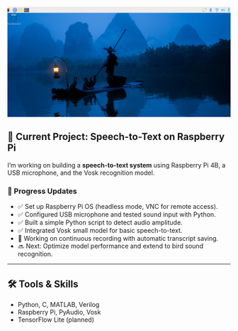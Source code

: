![Alt text](https://github.com/pohyuwei0111/RaspberryPi_Project/blob/912dece8ade9e786bd1eedf3fcab5ee19cdec8b3/pictures/test.png "title")
## 🚀 Current Project: Speech-to-Text on Raspberry Pi
I’m working on building a **speech-to-text system** using Raspberry Pi 4B, a USB microphone, and the Vosk recognition model.  

### 📌 Progress Updates
- ✅ Set up Raspberry Pi OS (headless mode, VNC for remote access).  
- ✅ Configured USB microphone and tested sound input with Python.  
- ✅ Built a simple Python script to detect audio amplitude.  
- ✅ Integrated Vosk small model for basic speech-to-text.  
- 🔄 Working on continuous recording with automatic transcript saving.  
- 🔜 Next: Optimize model performance and extend to bird sound recognition.  

---

## 🛠️ Tools & Skills
- Python, C, MATLAB, Verilog  
- Raspberry Pi, PyAudio, Vosk  
- TensorFlow Lite (planned)  
